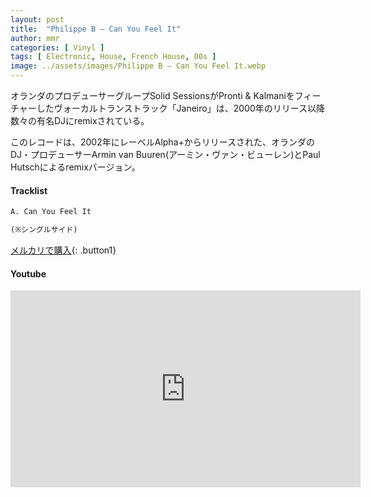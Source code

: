 ```yaml
---
layout: post
title:  "Philippe B – Can You Feel It"
author: mmr
categories: [ Vinyl ]
tags: [ Electronic, House, French House, 00s ]
image: ../assets/images/Philippe B – Can You Feel It.webp
---
```


オランダのプロデューサーグループSolid SessionsがPronti & Kalmaniをフィーチャーしたヴォーカルトランストラック「Janeiro」は、2000年のリリース以降数々の有名DJにremixされている。

このレコードは、2002年にレーベルAlpha+からリリースされた、オランダのDJ・プロデューサーArmin van Buuren(アーミン・ヴァン・ビューレン)とPaul Hutschによるremixバージョン。

#### Tracklist
```md
A. Can You Feel It

(※シングルサイド)
```

[メルカリで購入](https://jp.mercari.com/item/m99723660776?afid=6142608987){: .button1}

#### Youtube
<iframe width="560" height="315" src="https://www.youtube.com/embed/gYoDmqiua48?si=HuPF1aCDOtmomzK9" title="YouTube video player" frameborder="0" allow="accelerometer; autoplay; clipboard-write; encrypted-media; gyroscope; picture-in-picture; web-share" referrerpolicy="strict-origin-when-cross-origin" allowfullscreen></iframe>